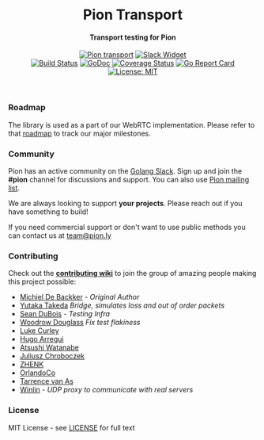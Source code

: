 <h1 align="center">
  <br>
  Pion Transport
  <br>
</h1>
<h4 align="center">Transport testing for Pion</h4>
<p align="center">
  <a href="https://pion.ly"><img src="https://img.shields.io/badge/pion-transport-gray.svg?longCache=true&colorB=brightgreen" alt="Pion transport"></a>
  <!--<a href="https://sourcegraph.com/github.com/pion/webrtc?badge"><img src="https://sourcegraph.com/github.com/pion/webrtc/-/badge.svg" alt="Sourcegraph Widget"></a>-->
  <a href="https://pion.ly/slack"><img src="https://img.shields.io/badge/join-us%20on%20slack-gray.svg?longCache=true&logo=slack&colorB=brightgreen" alt="Slack Widget"></a>
  <br>
  <a href="https://travis-ci.org/pion/transport"><img src="https://travis-ci.org/pion/transport.svg?branch=master" alt="Build Status"></a>
  <a href="https://pkg.go.dev/github.com/pion/transport"><img src="https://godoc.org/github.com/pion/transport?status.svg" alt="GoDoc"></a>
  <a href="https://codecov.io/gh/pion/transport"><img src="https://codecov.io/gh/pion/transport/branch/master/graph/badge.svg" alt="Coverage Status"></a>
  <a href="https://goreportcard.com/report/github.com/pion/transport"><img src="https://goreportcard.com/badge/github.com/pion/transport" alt="Go Report Card"></a>
  <!--<a href="https://www.codacy.com/app/Sean-Der/webrtc"><img src="https://api.codacy.com/project/badge/Grade/18f4aec384894e6aac0b94effe51961d" alt="Codacy Badge"></a>-->
  <a href="LICENSE"><img src="https://img.shields.io/badge/License-MIT-yellow.svg" alt="License: MIT"></a>
</p>
<br>

### Roadmap
The library is used as a part of our WebRTC implementation. Please refer to that [roadmap](https://github.com/pion/webrtc/issues/9) to track our major milestones.

### Community
Pion has an active community on the [Golang Slack](https://invite.slack.golangbridge.org/). Sign up and join the **#pion** channel for discussions and support. You can also use [Pion mailing list](https://groups.google.com/forum/#!forum/pion).

We are always looking to support **your projects**. Please reach out if you have something to build!

If you need commercial support or don't want to use public methods you can contact us at [team@pion.ly](mailto:team@pion.ly)

### Contributing
Check out the **[contributing wiki](https://github.com/pion/webrtc/wiki/Contributing)** to join the group of amazing people making this project possible:

* [Michiel De Backker](https://github.com/backkem) - *Original Author*
* [Yutaka Takeda](https://github.com/enobufs) *Bridge, simulates loss and out of order packets*
* [Sean DuBois](https://github.com/Sean-Der) - *Testing Infra*
* [Woodrow Douglass](https://github.com/wdouglass) *Fix test flakiness*
* [Luke Curley](https://github.com/kixelated)
* [Hugo Arregui](https://github.com/hugoArregui)
* [Atsushi Watanabe](https://github.com/at-wat)
* [Juliusz Chroboczek](https://github.com/jech)
* [ZHENK](https://github.com/scorpionknifes)
* [OrlandoCo](https://github.com/OrlandoCo)
* [Tarrence van As](https://github.com/tarrencev)
* [Winlin](https://github.com/ossrs/srs) - *UDP proxy to communicate with real servers*

### License
MIT License - see [LICENSE](LICENSE) for full text
